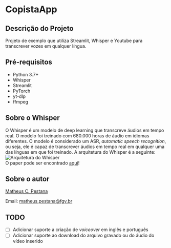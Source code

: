 # CopistaApp

## Descrição do Projeto
Projeto de exemplo que utiliza Streamlit, Whisper e Youtube para transcrever vozes em qualquer língua.

## Pré-requisitos
- Python 3.7+
- Whisper
- Streamlit
- PyTorch
- yt-dlp
- ffmpeg

## Sobre o Whisper
O Whisper é um modelo de deep learning que transcreve áudios em tempo real. O modelo foi treinado com 680.000 horas de áudio em idiomas diferentes.
O modelo é considerado um ASR, *automatic speech recognition*, ou seja, ele é capaz de transcrever áudios em tempo real em qualquer uma das línguas em que foi treinado.
A arquitetura do Whisper é a seguinte:
![Arquitetura do Whisper](https://openaicom.imgix.net/d9c13138-366f-49d3-b8bd-cb3f5a973a5b/asr-summary-of-model-architecture-desktop.svg?fm=auto&auto=compress,format&fit=min&w=1919&h=1551)  
O paper pode ser encontrado [aqui](https://cdn.openai.com/papers/whisper.pdf)!

## Sobre o autor
[Matheus C. Pestana](https://www.linkedin.com/in/matheus-pestana/)

Email: matheus.pestana@fgv.br

## TODO
- [ ] Adicionar suporte a criação de *voiceover* em inglês e português
- [ ] Adicionar suporte ao download do arquivo gravado ou do áudio do vídeo inserido